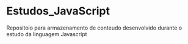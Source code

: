# Estudos_JavaScript
 Repositoio para armazenamento de conteudo desenvolvido durante o estudo da linguagem Javascript
